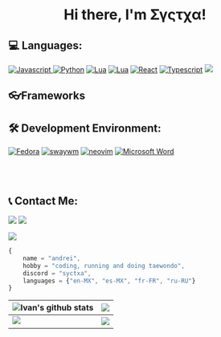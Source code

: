 <center><h1>Hi there, I'm Σγςτχα!</h1></center>

<h2><strong>💻 Languages: </strong></h2>
<a href="https://python.org"> <img src="https://img.shields.io/badge/Javascript-gray?style=for-the-badge&logo=javascript" alt="Javascript" /> </a>
<a href="https://python.org"><img src="https://img.shields.io/badge/Python-gray?style=for-the-badge&logo=python&link=https://python.org" alt="Python" /></a>
<a href="https://lua.org"><img src="https://img.shields.io/badge/Lua-gray?style=for-the-badge&logo=lua&link=https://lua.org" alt="Lua" /></a>
<a href="https://en.wikipedia.org/wiki/C%2B%2B"><img src="https://img.shields.io/badge/C++-gray?style=for-the-badge&logo=cplusplus" alt="Lua" /></a>
<a href="https://react.dev"><img src="https://img.shields.io/badge/React-61DAFB?style=for-the-badge&logo=react&link=https://react.dev" alt="React" /></a>
<a href="https://www.typescriptlang.org/"><img src="https://img.shields.io/badge/Typescript-3178C6?style=for-the-badge&logo=typescript&link=https://www.typescriptlang.org/" alt="Typescript" /></a>
<a href="https://bun.sh"><img src="https://img.shields.io/badge/-Bun.JS-4a7558?style=for-the-badge&logo=bun&logoColor=white"/></a>

<h2><strong> 👓Frameworks </strong></h2>


<h2><strong>🛠️ Development Environment: </strong></h2>
<a href="https://windows.com"><img src="https://img.shields.io/badge/Fedora-008080?style=for-the-badge&logo=fedora&link=https://fedoraproject.org/" alt="Fedora" /></a>
<a href="https://swaywm.org/"><img src="https://img.shields.io/badge/Sway-wm-68751C?style=for-the-badge&logo=sway&link=https://swaywm.org/" alt="swaywm" /></a>
<a href="https://neovim.io/"><img src="https://img.shields.io/badge/Neovim-57A143?style=for-the-badge&logo=neovim&link=https://swaywm.org/" alt="neovim" /></a>
<a href="https://vscode.dev"><img src="https://img.shields.io/badge/Microsoft%20Word-best%20code%20editor-2B579A?style=for-the-badge&logo=microsoftword&link=https://vscode.dev" alt="Microsoft Word" /></a>


<br><br>

<h2><strong>📞 Contact Me: </strong></h2>
<a href="https://discordapp.com/users/325605285731500033"><img src="https://img.shields.io/badge/-@syctxa-000000?style=flat&logo=discord"/></a>
<a href="https://www.instagram.com/zyctxa/"><img src="https://img.shields.io/badge/-zyctxa-000000?style=flat&logo=instagram"/></a>


<a href="https://discord.com/users/892860271675211819"><img align="center" src="https://discord.c99.nl/widget/theme-3/892860271675211819.png"></a>


```js
{
    name = "andrei",
    hobby = "coding, running and doing taewondo",
    discord = "syctxa",
    languages = {"en-MX", "es-MX", "fr-FR", "ru-RU"}
}

```

| <img align="center" src="https://github-readme-stats.vercel.app/api?username=soyandrey&show_icons=true&include_all_commits=true&count_private=true&hide_border=true&theme=radical" alt="Ivan's github stats" /></a> | <img align="center" src="https://github-readme-stats.vercel.app/api/top-langs/?username=soyandrey&hide_border=true&theme=radical" /></a> |
| ------------- | ------------- |
<img src="https://github-profile-trophy.vercel.app/?username=MirayXS&column=7&theme=radical"> | <img align="center" src="https://discord.c99.nl/widget/theme-3/892860271675211819.png" />
<!--

<img src="https://github-profile-trophy.vercel.app/?username=soyandrey&column=8&theme=radical"> 
<hr>

<img align="center" src="https://discord.c99.nl/widget/theme-3/892860271675211819.png" />

-->

